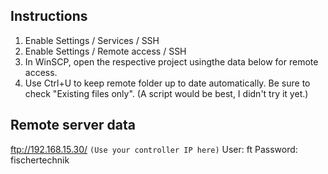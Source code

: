 
## Instructions

1. Enable Settings / Services / SSH
2. Enable Settings / Remote access / SSH
3. In WinSCP, open the respective project usingthe data below for remote access.
4. Use Ctrl+U to keep remote folder up to date automatically. Be sure to check "Existing files only". (A script would be best, I didn't try it yet.)

## Remote server data

ftp://192.168.15.30/ `(Use your controller IP here)`
User: ft
Password: fischertechnik
